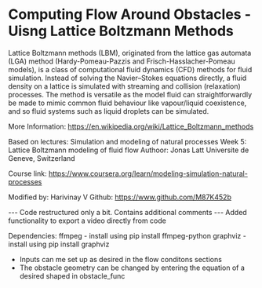 # Computing Flow Around Obstacles - Uisng Lattice Boltzmann Methods

Lattice Boltzmann methods (LBM), originated from the lattice gas 
automata (LGA) method (Hardy-Pomeau-Pazzis and Frisch-Hasslacher-Pomeau 
models), is a class of computational fluid dynamics (CFD) methods for
fluid simulation. Instead of solving the Navier–Stokes equations directly,
a fluid density on a lattice is simulated with streaming and collision 
(relaxation) processes. The method is versatile as the model fluid 
can straightforwardly be made to mimic common fluid behaviour like 
vapour/liquid coexistence, and so fluid systems such as liquid droplets 
can be simulated. 

More Information: https://en.wikipedia.org/wiki/Lattice_Boltzmann_methods

Based on lectures: 
Simulation and modeling of natural processes
Week 5: Lattice Boltzmann modeling of fluid flow
Authoor: Jonas Latt
Universite de Geneve, Switzerland

Course link: 
https://www.coursera.org/learn/modeling-simulation-natural-processes

Modified by: Harivinay V
Github: https://www.github.com/M87K452b

--- Code restructured only a bit. Contains additional comments
--- Added functionality to export a video directly from code

Dependencies: 
    ffmpeg - install using pip install ffmpeg-python
    graphviz - install using pip install graphviz

*  Inputs can me set up as desired in the flow conditons sections
*  The obstacle geometry can be changed by entering the equation of a desired shaped in obstacle_func


